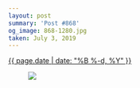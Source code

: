 ```yaml
---
layout: post
summary: 'Post #868'
og_image: 868-1280.jpg
taken: July 3, 2019
---
```


<div class="post">
 <time>
  <a href="/868">
   {{ page.date | date: "%B %-d, %Y" }}
  </a>
 </time>
 <a href="/868">
  <figure data-taken="7/3/2019">
   <img sizes="(min-width: 700px) 50vw, calc(100vw - 2rem)" src="{{ site.assets_url }}/868-640.jpg" srcset="{{ site.assets_url }}/868-320.jpg 320w, {{ site.assets_url }}/868-640.jpg 640w, {{ site.assets_url }}/868-960.jpg 960w, {{ site.assets_url }}/868-1280.jpg 1280w"/>
  </figure>
 </a>
</div>
